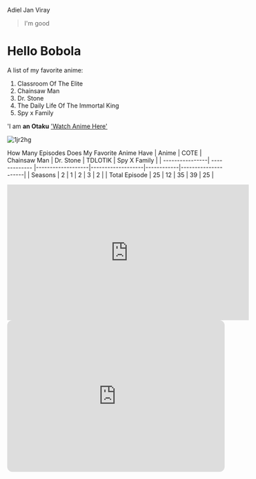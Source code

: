 
Adiel Jan Viray
>I'm good
# Hello Bobola



A list of my favorite anime:
1. Classroom Of The Elite
2. Chainsaw Man
3. Dr. Stone
4. The Daily Life Of The Immortal King
5. Spy x Family

'I am <b>an Otaku</b>
['Watch Anime Here'](https://animepahe.com/)

![1jr2hg](https://user-images.githubusercontent.com/122240824/212256729-18639d66-ebab-4ffc-a27f-f76388c7f6ec.jpg)

How Many Episodes Does My Favorite Anime Have
| Anime           |     COTE      |    Chainsaw Man   |     Dr. Stone     |   TDLOTIK  |    Spy X Family     |
| ----------------| ------------- |-------------------|-------------------|------------|---------------------|
| Seasons         |       2       |         1         |         2         |      3     |          2          |
| Total Episode   |      25       |         12        |         35        |     39     |          25         |





<iframe width="560" height="315" src="https://www.youtube.com/embed/iBmq1zaanig" title="YouTube video player" frameborder="0" allow="accelerometer; autoplay; clipboard-write; encrypted-media; gyroscope; picture-in-picture; web-share" allowfullscreen></iframe>





<iframe style="border-radius:12px" src="https://open.spotify.com/embed/playlist/1KOSTRQRRFDXdllFjiWKqu?utm_source=generator" width="100%" height="352" frameBorder="0" allowfullscreen="" allow="autoplay; clipboard-write; encrypted-media; fullscreen; picture-in-picture" loading="lazy"></iframe>
